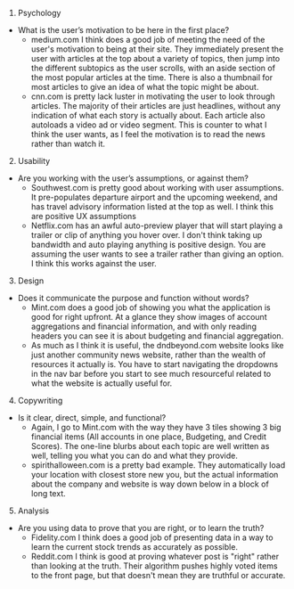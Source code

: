 1. Psychology
- What is the user’s motivation to be here in the first place?
    - medium.com I think does a good job of meeting the need of the user's motivation to being at their site. They immediately present the user with articles at the top about a variety of topics, then jump into the different subtopics as the user scrolls, with an aside section of the most popular articles at the time. There is also a thumbnail for most articles to give an idea of what the topic might be about.
    - cnn.com is pretty lack luster in motivating the user to look through articles. The majority of their articles are just headlines, without any indication of what each story is actually about. Each article also autoloads a video ad or video segment. This is counter to what I think the user wants, as I feel the motivation is to read the news rather than watch it.
2. Usability
- Are you working with the user’s assumptions, or against them?
    - Southwest.com is pretty good about working with user assumptions. It pre-populates departure airport and the upcoming weekend, and has travel advisory information listed at the top as well. I think this are positive UX assumptions
    - Netflix.com has an awful auto-preview player that will start playing a trailer or clip of anything you hover over. I don't think taking up bandwidth and auto playing anything is positive design. You are assuming the user wants to see a trailer rather than giving an option. I think this works against the user.
3. Design
- Does it communicate the purpose and function without words?
    - Mint.com does a good job of showing you what the application is good for right upfront. At a glance they show images of account aggregations and financial information, and with only reading headers you can see it is about budgeting and financial aggregation.
    - As much as I think it is useful, the dndbeyond.com website looks like just another community news website, rather than the wealth of resources it actually is. You have to start navigating the dropdowns in the nav bar before you start to see much resourceful related to what the website is actually useful for.
4. Copywriting
- Is it clear, direct, simple, and functional?
    - Again, I go to Mint.com with the way they have 3 tiles showing 3 big financial items (All accounts in one place, Budgeting, and Credit Scores). The one-line blurbs about each topic are well written as well, telling you what you can do and what they provide.
    - spirithalloween.com is a pretty bad example. They automatically load your location with closest store new you, but the actual information about the company and website is way down below in a block of long text.
5. Analysis
- Are you using data to prove that you are right, or to learn the truth?
    - Fidelity.com I think does a good job of presenting data in a way to learn the current stock trends as accurately as possible.
    - Reddit.com I think is good at proving whatever post is "right" rather than looking at the truth. Their algorithm pushes highly voted items to the front page, but that doesn't mean they are truthful or accurate.
